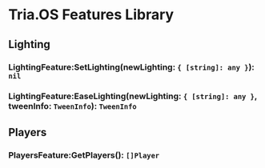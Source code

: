 # Tria.OS Features Library

## Lighting

### LightingFeature:SetLighting(newLighting: `{ [string]: any }`): `nil`

### LightingFeature:EaseLighting(newLighting: `{ [string]: any }`, tweenInfo: `TweenInfo`): `TweenInfo`

## Players

### PlayersFeature:GetPlayers(): `[]Player`
